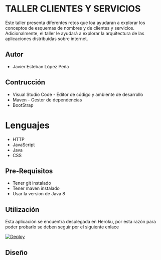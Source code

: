 # TALLER CLIENTES Y SERVICIOS

Este taller presenta diferentes retos que loa ayudaran a explorar los conceptos de esquemas de nombres y de clientes y servicios. Adicionalmente, el taller le ayudará a explorar la arquitectura de las aplicaciones distribuidas sobre internet.

## Autor
* Javier Esteban López Peña

## Contrucción
* Visual Studio Code - Editor de código y ambiente de desarrollo
* Maven - Gestor de dependencias
* BootStrap

# Lenguajes
* HTTP
* JavaScript
* Java
* CSS

## Pre-Requisitos
* Tener git instalado
* Tener maven instalado
* Usar la version de Java 8

## Utilización
Esta aplicación se encuentra desplegada en Heroku, por esta razón para poder probarlo se deben seguir por el siguiente enlace

[![Deploy](https://www.herokucdn.com/deploy/button.svg)](https://serviciosarep.herokuapp.com/index.html)

## Diseño

